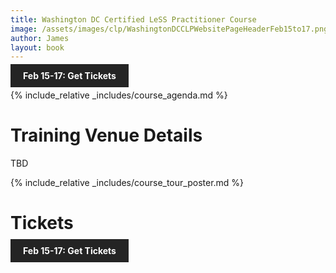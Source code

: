 ```yaml
---
title: Washington DC Certified LeSS Practitioner Course
image: /assets/images/clp/WashingtonDCCLPWebsitePageHeaderFeb15to17.png
author: James
layout: book
---
```


<a class="wx-button" href="https://agilecarpentry.ticketspice.com/washington-dc-metro-certified-less-practitioner-workshop-2023-q1" style="background:rgba(36,36,36,1);color:white;padding:10px 20px;text-decoration:none;font-weight:bold;" target="_blank">Feb 15-17: Get Tickets</a>

{% include_relative _includes/course_agenda.md %}



# Training Venue Details

TBD

{% include_relative _includes/course_tour_poster.md %}

# Tickets

<a class="wx-button" href="https://agilecarpentry.ticketspice.com/washington-dc-metro-certified-less-practitioner-workshop-2023-q1" style="background:rgba(36,36,36,1);color:white;padding:10px 20px;text-decoration:none;font-weight:bold;" target="_blank">Feb 15-17: Get Tickets</a>




